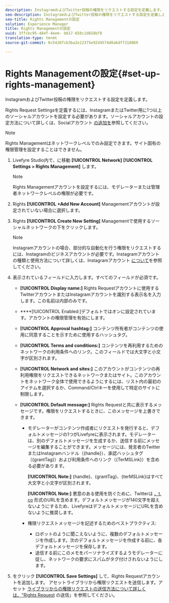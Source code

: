 ```yaml
---
description: InstagramおよびTwitter投稿の権限をリクエストする設定を定義します。
seo-description: InstagramおよびTwitter投稿の権限をリクエストする設定を定義します。
seo-title: Rights Managementの設定
solution: Experience Manager
title: Rights Managementの設定
uuid: 3ffcbc95-484f-4eem- b817-658c1d658bf8
translation-type: tm+mt
source-git-commit: 0c5420fcb3ba2e12375e92d4574d0a6dff310869

---
```



# Rights Managementの設定{#set-up-rights-management}

InstagramおよびTwitter投稿の権限をリクエストする設定を定義します。

Rights Request Settingsを定義するには、InstagramまたはTwitter用に1つ以上のソーシャルアカウントを設定する必要があります。ソーシャルアカウントの設定方法について詳しくは、Socialアカウント [の追加を](../c-users-creating-accounts-with-studio-access/t-configure-social-accout-instagram/t-configure-social-accout-instagram.md#t_configure_social_accout_instagram)参照してください。

>[!NOTE]
>
>Rights Managementはネットワークレベルでのみ設定できます。サイト固有の権限管理を設定することはできません。

1. Livefyre Studio内で、に移動 **[!UICONTROL Network]** **[!UICONTROL Settings > Rights Management]** します。

   >[!NOTE]
   >
   >Rights Managementアカウントを設定するには、モデレーターまたは管理者ネットワークレベルの権限が必要です。

1. Rights **[!UICONTROL +Add New Account]** Managementアカウントが設定されていない場合に選択します。
1. Rights **[!UICONTROL Create New Setting]** Managementで使用するソーシャルネットワークの下をクリックします。

   >[!NOTE]
   >
   >Instagramアカウントの場合、部分的な自動化を行う権限をリクエストするには、Instagramのビジネスアカウントが必要です。Instagramアカウントの種類と使用方法について詳しくは、Instagramアカウント [について](../c-users-creating-accounts-with-studio-access/t-configure-social-accout-instagram/c-about-instagram-accounts.md#c_about_instagram_accounts)を参照してください。

1. 表示されているフィールドに入力します。すべてのフィールドが必須です。

   * **[!UICONTROL Display name:]** Rights Requestアカウントに使用するTwitterアカウントまたはInstagramアカウントを識別する表示名を入力します。この名前は内部のみです。
   * ****[!UICONTROL Enabled:]デフォルトではオンに設定されています。アカウントの権限管理を有効にします。
   * **[!UICONTROL Approval hashtag:]** コンテンツ所有者がコンテンツの使用に同意することを示すために使用するハッシュタグ。
   * **[!UICONTROL Terms and conditions:]** コンテンツを再利用するためのネットワークの利用条件へのリンク。このフィールドでは大文字と小文字が区別されます。
   * **[!UICONTROL Network and sites:]** このアカウントがコンテンツの再利用権限をリクエストできるネットワークまたはサイト。このアカウントをネットワーク全体で使用できるようにするには、リスト内の最初のアイテムを選択するか、Command/Ctrlキーを使用して特定のサイトに制限します。
   * **[!UICONTROL Default message:]** Rights Requestと共に表示するメッセージです。権限をリクエストするときに、このメッセージを上書きできます。

      * モデレーターがコンテンツ作成者にリクエストを発行すると、デフォルトメッセージの1つがLivefyreに表示されます。モデレーターは、別のデフォルトメッセージを生成するか、送信する前にメッセージを編集することができます。メッセージには、発言者のTwitterまたはInstagramハンドル（{handle}）、承認ハッシュタグ（{grantTag}）および利用条件へのリンク（{TerMSLink}）を含める必要があります。

         **[!UICONTROL Note:]** {handle}、{grantTag}、{terMSLink}はすべて大文字と小文字が区別されます。

         **[!UICONTROL Note:]** 悪意のある使用を防ぐために、Twitterは [、t. co](https://t.co/) 形式のURLを含めます。デフォルトメッセージが140文字を超えないようにするため、LivefyreはデフォルトメッセージにURLを含めないように推奨します。

      * 権限リクエストメッセージを記述するためのベストプラクティス:

         * ロボットのように聞こえないように、複数のデフォルトメッセージを作成します。次のデフォルトメッセージを作成する前に、各デフォルトメッセージを保存します。
         * 送信する前にこのメモをパーソナライズするようモデレーターに促し、ネットワークの要求にスパムがタグ付けされないようにします。

1. をクリック **[!UICONTROL Save Settings]** して、Rights Requestアカウントを追加します。
アセットライブラリから権限リクエストを送信します。アセット [ライブラリからの権限リクエストの送信方法について詳しくは、&quot;Rights Request](../c-how-requesting-rights-works/t-send-a-rights-request-to-own-a-digital-asset.md#t_send_a_rights_request_to_own_a_digital_asset) の送信」を参照してください。